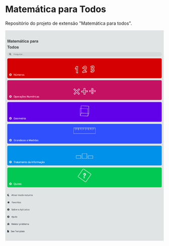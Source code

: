 # Matemática para Todos
Repositório do projeto de extensão "Matemática para todos".


![Imagem da tela principal do aplicativo](img/index.png)
